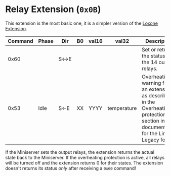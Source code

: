 # Relay Extension (`0x0B`)

This extension is the most basic one, it is a simpler version of the [Loxone Extension](LoxoneLinkLegacyExtension.md).

| Command | Phase    | Dir | B0 | val16 | val32 | Description |
| ------- | -------- | --- | -- | ----- | ----- | ----------- |
|  0x60   |          | S↔E |    |       |       | Set or return the status of the 14 output relays. |
|  0x53   | Idle     | S←E | XX | YYYY | temperature | Overheating warning from an extension, as described in the Overheating protection section in the documentation for the Link Legacy format. |

If the Miniserver sets the output relays, the extension returns the actual state back to the Miniserver. If the overheating protection is active, all relays will be turned off and the extension returns 0 for their states. The extension doesn't returns its status _only_ after receiving a `0x60` command!